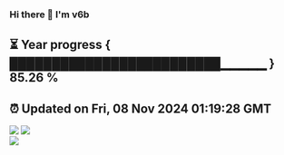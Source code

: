### Hi there 👋  I'm v6b  
⏳ Year progress { █████████████████████████▁▁▁▁▁ } 85.26 %
---
⏰ Updated on Fri, 08 Nov 2024 01:19:28 GMT
---
![](https://github-readme-stats.vercel.app/api?username=v6b&bg_color=30,e96443,904e95&title_color=fff&text_color=fff&layout=compact)
![](https://github-readme-stats.vercel.app/api/top-langs/?username=v6b&layout=compact&bg_color=30,e96443,904e95&title_color=fff&text_color=fff)  
![](https://gcore.jsdelivr.net/gh/v6b/v6b@main/assets/github-contribution-grid-snake.svg)

